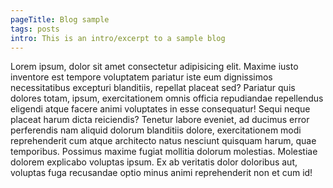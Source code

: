 ```yaml
---
pageTitle: Blog sample
tags: posts
intro: This is an intro/excerpt to a sample blog
---
```


Lorem ipsum, dolor sit amet consectetur adipisicing elit. Maxime iusto inventore est tempore voluptatem pariatur iste eum dignissimos necessitatibus excepturi blanditiis, repellat placeat sed? Pariatur quis dolores totam, ipsum, exercitationem omnis officia repudiandae repellendus eligendi atque facere animi voluptates in esse consequatur! Sequi neque placeat harum dicta reiciendis? Tenetur labore eveniet, ad ducimus error perferendis nam aliquid dolorum blanditiis dolore, exercitationem modi reprehenderit cum atque architecto natus nesciunt quisquam harum, quae temporibus. Possimus maxime fugiat mollitia dolorum molestias. Molestiae dolorem explicabo voluptas ipsum. Ex ab veritatis dolor doloribus aut, voluptas fuga recusandae optio minus animi reprehenderit non et cum id!
